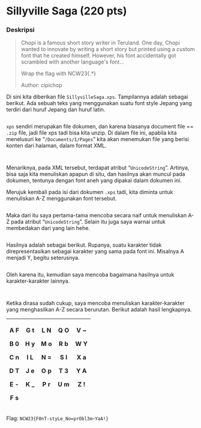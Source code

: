 # Sillyville Saga (220 pts)

### Deskripsi

> Chopi is a famous short story writer in Teruland. One day, Chopi wanted to innovate by writing a short story but printed using a custom font that he created himself. However, his font accidentally got scrambled with another language's font...
>
> Wrap the flag with NCW23{.\*}
>
> Author: cipichop

Di sini kita diberikan file `SillyvilleSaga.xps`. Tampilannya adalah sebagai berikut. Ada sebuah teks yang menggunakan suatu font style Jepang yang terdiri dari huruf Jepang dan huruf latin.

<figure><img src="https://lh7-rt.googleusercontent.com/docsz/AD_4nXfNdRo3wci5VvsZ2VCl8nhPLesCHxsxvUmfFmgFVGocATvjNqKMshOq0WcoicnQbHI4uVcqDGYMDAgg9OAKO4jcMmcF9XQJLDHLsOKBI6CPvNLD5j_4zNliE2SKIzn7g07EJcMvNldBm-lKskYwcjI5i4c?key=BAXu6xjRjwtQCs9M05USOQ" alt=""><figcaption></figcaption></figure>

`xps` sendiri merupakan file dokumen, dan karena biasanya document file == `.zip` file, jadi file xps tadi bisa kita unzip. Di dalam file ini, apabila kita menelusuri ke “`/Documents/1/Pages`” kita akan menemukan file yang berisi konten dari halaman, dalam format XML.

<figure><img src="https://lh7-rt.googleusercontent.com/docsz/AD_4nXdXJiyMcnoGOs9hUmeRl97qztvI4XslkMin9PQ30-AsH9t5MPthFdYZDAJ6Ibs9N7Pct8gllK4bOiBBLLQcwfYdaliPcm8EegFQtnwN5wahYuqhoy0PKKf1AkC_AbRs1spM5Hzv0T45y_5ILyoI1OUIMms?key=BAXu6xjRjwtQCs9M05USOQ" alt=""><figcaption></figcaption></figure>

<figure><img src="https://lh7-rt.googleusercontent.com/docsz/AD_4nXdSTs0uY_xcsYKEbNPPdt5-8yy8yk793YY3IP7fhHoFZj4dB1AoIAHo0RCMQyYhqm838SzhZoeDgzSqGZnJ0B-I7bIkYdse3c5oLch2qGF9GvzKWWEubc2BQb7hVSCA140giSouH75QcvJ8gs645H-wN05G?key=BAXu6xjRjwtQCs9M05USOQ" alt=""><figcaption></figcaption></figure>

Menariknya, pada XML tersebut, terdapat atribut “`UnicodeString`”. Artinya, bisa saja kita menuliskan apapun di situ, dan hasilnya akan muncul pada dokumen, tentunya dengan font aneh yang dipakai dalam dokumen ini.

Merujuk kembali pada isi dari dokumen `.xps` tadi, kita diminta untuk menuliskan A-Z menggunakan font tersebut.

<figure><img src="https://lh7-rt.googleusercontent.com/docsz/AD_4nXdPaFMrZct3jYLndyJHPYYa7HqIWMX4K9Er57mkgSR90GSSPSzgDg2DK5wGSfOGA0ADxLwlxp8TKqRCzsMFjMlKE4zNnkl_7h7ezkYH-Z3JUrFbxh9-k9eLKXWTznAbh1gK4nbqvlKRDYz4Jpmn60iltO8-?key=BAXu6xjRjwtQCs9M05USOQ" alt=""><figcaption></figcaption></figure>

Maka dari itu saya pertama-tama mencoba secara naif untuk menuliskan A-Z pada atribut “`UnicodeString`”. Selain itu juga saya warnai untuk membedakan dari yang lain hehe.

<figure><img src="https://lh7-rt.googleusercontent.com/docsz/AD_4nXc8UG8U-iWcTNODgLwSzXpQ2XyEgR7gtQfVR7cq_0Udq738W6E-IqzbXyTpFoUnroHYgYlIiOPHaqXCLFC0zgOgsLyx2dBzb55nCu1GIMihmepA3p7TGcPYjFsoSCzZRNgjfHpR7xtH4rjgef2drUZkMMD3?key=BAXu6xjRjwtQCs9M05USOQ" alt=""><figcaption></figcaption></figure>

Hasilnya adalah sebagai berikut. Rupanya, suatu karakter tidak direpresentasikan sebagai karakter yang sama pada font ini. Misalnya A menjadi Y, begitu seterusnya.

<figure><img src="https://lh7-rt.googleusercontent.com/docsz/AD_4nXdHB1WptJ-dzBt26k7C01MWlgYuK3EJO69qU3suKUX-WYiTwIr_RQmnjSfuoRbSh955bS42N9e9wuINY19Mazg6LtBTKiRp_EJemkreQxsuIdeIFo5BZ6eZVVXtQsJxeF8_QWf2UhP_OQP_hKt5-7iTD2mt?key=BAXu6xjRjwtQCs9M05USOQ" alt=""><figcaption></figcaption></figure>

Oleh karena itu, kemudian saya mencoba bagaimana hasilnya untuk karakter-karakter lainnya.

<figure><img src="https://lh7-rt.googleusercontent.com/docsz/AD_4nXfAfkjQdJKjjtiH137GOuhDNIfXeRlrgmHyrUJ79a9_mr_9WyGJWxaCMtuqfMbcTUbe4_sE8Y1x6934KYtQYSPDKepcG1k77I0yWUVAdTw-m64m4GMM5QKYdOlLKV6MVWXAnkqoBQcjYVXDWudLWUMZHMrP?key=BAXu6xjRjwtQCs9M05USOQ" alt=""><figcaption></figcaption></figure>

<figure><img src="https://lh7-rt.googleusercontent.com/docsz/AD_4nXfAO_-4Jm1wS_yr7NN9Dx4Kz6F3cxzz4t16ciFwdX3lQLXGApuqfrxv8t0uEc0c7uH5-VJe9fQkOTTN4eMA516W6pu5JD6nK-sXUzLMsze0JUd9Ri7uU8lGgpGQzel62Wrkb6u8s32vurXTbcFgWPYf8Jc?key=BAXu6xjRjwtQCs9M05USOQ" alt=""><figcaption></figcaption></figure>

Ketika dirasa sudah cukup, saya mencoba menuliskan karakter-karakter yang menghasilkan A-Z secara berurutan. Berikut adalah hasil lengkapnya.

| <p>A F</p><p>B 0</p><p>C n</p><p>D T</p><p>E -</p><p>F s</p> | <p>G t</p><p>H y</p><p>I L</p><p>J e</p><p>K _</p><p><br></p> | <p>L N</p><p>M o</p><p>N =</p><p>O p</p><p>P r</p><p><br></p> | <p>Q O</p><p>R b</p><p>S l</p><p>T 3</p><p>U m</p><p><br></p> | <p>V ~</p><p>W Y</p><p>X a</p><p>Y A</p><p>Z !</p><p><br></p> |
| ------------------------------------------------------------ | ------------------------------------------------------------- | ------------------------------------------------------------- | ------------------------------------------------------------- | ------------------------------------------------------------- |

Flag: `NCW23{F0nT-styLe_No=prObl3m~YaA!}`
